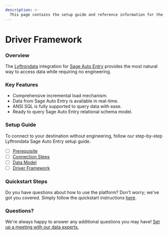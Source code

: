 ```yaml
---
description: >-
  This page contains the setup guide and reference information for the Sage Auto Entry source connector.
---
```


# Driver Framework

### Overview

The [Lyftrondata](https://www.lyftrondata.com/) integration for [Sage Auto Entry](None) provides the most natural way to access data while requiring no engineering.

### Key Features

* Comprehensive incremental load mechanism.
* Data from Sage Auto Entry is available in real-time.&#x20;
* ANSI SQL is fully supported to query data with ease.
* Ready to query Sage Auto Entry relational schema model.

### Setup Guide

To connect to your destination without engineering, follow our step-by-step Lyftrondata Sage Auto Entry setup guide.

* [ ] [Prerequisite](../prerequisite.md)
* [ ] [Connection Steps](../connection-steps.md)
* [ ] [Data Model](../data-model/erd.md)
* [ ] [Driver Framework](../driver-framework/)

### Quickstart Steps

Do you have questions about how to use the platform? Don't worry; we've got you covered. Simply follow the quickstart instructions [here](../driver-framework/README.md).

### Questions? <a href="#questions" id="questions"></a>

We're always happy to answer any additional questions you may have! [Set up a meeting with our data experts.](https://www.lyftrondata.com/book-a-meeting/)


